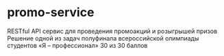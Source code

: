 # promo-service
RESTful API сервис для проведения промоакций и розыгрышей призов
Решение одной из задач полуфинала всероссийской олимпиады студентов «Я – профессионал»
30 из 30 баллов
